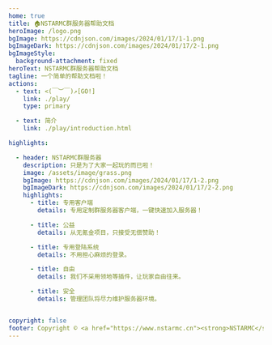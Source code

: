 ```yaml
---
home: true
title: 🏠NSTARMC群服务器帮助文档
heroImage: /logo.png
bgImage: https://cdnjson.com/images/2024/01/17/1-1.png
bgImageDark: https://cdnjson.com/images/2024/01/17/2-1.png
bgImageStyle:
  background-attachment: fixed
heroText: NSTARMC群服务器帮助文档
tagline: 一个简单的帮助文档啦！
actions:
  - text: <(￣︶￣)↗[GO!]
    link: ./play/
    type: primary

  - text: 简介
    link: ./play/introduction.html

highlights:

  - header: NSTARMC群服务器
    description: 只是为了大家一起玩的而已啦！
    image: /assets/image/grass.png
    bgImage: https://cdnjson.com/images/2024/01/17/1-2.png
    bgImageDark: https://cdnjson.com/images/2024/01/17/2-2.png
    highlights:
      - title: 专用客户端
        details: 专用定制群服务器客户端，一键快速加入服务器！

      - title: 公益
        details: 从无氪金项目，只接受无偿赞助！

      - title: 专用登陆系统
        details: 不用担心麻烦的登录。

      - title: 自由
        details: 我们不采用领地等插件，让玩家自由往来。

      - title: 安全
        details: 管理团队将尽力维护服务器环境。


copyright: false
footer: Copyright © <a href="https://www.nstarmc.cn"><strong>NSTARMC</strong></a> 2020-2024 All Right Received.
---
```


